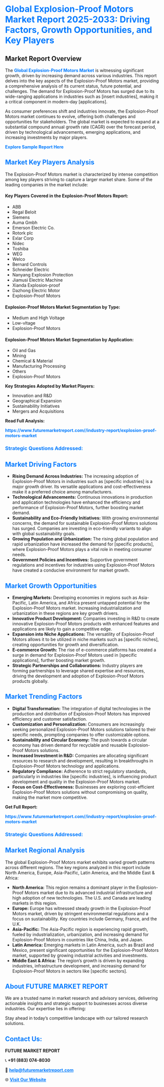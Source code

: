 <h1 style="color: #007BFF;">Global Explosion-Proof Motors Market Report 2025-2033: Driving Factors, Growth Opportunities, and Key Players</h1>

<section id="overview">
<h2>Market Report Overview</h2>
<p>The <a href="https://www.futuremarketreport.com//industry-report/explosion-proof-motors-market" style="color: #007BFF; text-decoration: none;"><strong>Global Explosion-Proof Motors Market</strong></a> is witnessing significant growth, driven by increasing demand across various industries. This report delves into the key aspects of the Explosion-Proof Motors market, providing a comprehensive analysis of its current status, future potential, and challenges. The demand for Explosion-Proof Motors has surged due to its wide-ranging applications in industries such as [insert industries], making it a critical component in modern-day [applications].</p>
<p>As consumer preferences shift and industries innovate, the Explosion-Proof Motors market continues to evolve, offering both challenges and opportunities for stakeholders. The global market is expected to expand at a substantial compound annual growth rate (CAGR) over the forecast period, driven by technological advancements, emerging applications, and increasing investments by major players.</p>
</section>

<section id="overview">
<p><a href="https://www.futuremarketreport.com//request-sample/reportId=50594" style="color: #007BFF; text-decoration: none;"><strong>Explore Sample Report Here</strong></a></p>
</section>

<section id="key-players">
<h2 style="color: #007BFF;">Market Key Players Analysis</h2>
<p>The Explosion-Proof Motors market is characterized by intense competition among key players striving to capture a larger market share. Some of the leading companies in the market include:</p>
<h4>Key Players Covered in the Explosion-Proof Motors Report:</h4>
<ul><li>ABB</li><li>Regal Beloit</li><li>Siemens</li><li>Auma Gmbh</li><li>Emerson Electric Co.</li><li>Rotork plc</li><li>Exlar Corp</li><li>Nidec</li><li>Toshiba</li><li>WEG</li><li>Welco</li><li>Bernard Controls</li><li>Schneider Electric</li><li>Nanyang Explosion Protection</li><li>Jiamusi Electric Machine</li><li>Xianda Explosion-proof</li><li>Dazhong Electric Motor</li><li>Explosion-Proof Motors</li></ul>
<h4>Explosion-Proof Motors Market Segmentation by Type:</h4>
<ul><li>Medium and High Voltage</li><li>Low-vltage</li><li>Explosion-Proof Motors</li></ul>

<h4>Explosion-Proof Motors Market Segmentation by Application:</h4>
<ul><li>Oil and Gas</li><li>Mining</li><li>Chemical &amp; Material</li><li>Manufacturing Processing</li><li>Others</li><li>Explosion-Proof Motors</li></ul>
<p><strong>Key Strategies Adopted by Market Players:</strong></p>
<ul>
<li>Innovation and R&D</li>
<li>Geographical Expansion</li>
<li>Sustainability Initiatives</li>
<li>Mergers and Acquisitions</li>
</ul>
</section>

<section>
<p><strong>Read Full Analysis: </strong></p><a href="https://www.futuremarketreport.com//industry-report/explosion-proof-motors-market" style="color: #007BFF; text-decoration: none;"><strong>https://www.futuremarketreport.com//industry-report/explosion-proof-motors-market</strong></a>
<h3 style="color: #007BFF;">Strategic Questions Addressed:</h3>
</section>

<section id="driving-factors">
<h2 style="color: #007BFF;">Market Driving Factors</h2>
<ul>
<li><strong>Rising Demand Across Industries:</strong> The increasing adoption of Explosion-Proof Motors in industries such as [specific industries] is a major growth driver. Its versatile applications and cost-effectiveness make it a preferred choice among manufacturers.</li>
<li><strong>Technological Advancements:</strong> Continuous innovations in production and application technologies have enhanced the efficiency and performance of Explosion-Proof Motors, further boosting market demand.</li>
<li><strong>Sustainability and Eco-Friendly Initiatives:</strong> With growing environmental concerns, the demand for sustainable Explosion-Proof Motors solutions has surged. Companies are investing in eco-friendly variants to align with global sustainability goals.</li>
<li><strong>Growing Population and Urbanization:</strong> The rising global population and rapid urbanization have increased the demand for [specific products], where Explosion-Proof Motors plays a vital role in meeting consumer needs.</li>
<li><strong>Government Policies and Incentives:</strong> Supportive government regulations and incentives for industries using Explosion-Proof Motors have created a conducive environment for market growth.</li>
</ul>
</section>

<section id="growth-opportunities">
<h2 style="color: #007BFF;">Market Growth Opportunities</h2>
<ul>
<li><strong>Emerging Markets:</strong> Developing economies in regions such as Asia-Pacific, Latin America, and Africa present untapped potential for the Explosion-Proof Motors market. Increasing industrialization and urbanization in these regions are key growth drivers.</li>
<li><strong>Innovative Product Development:</strong> Companies investing in R&D to create innovative Explosion-Proof Motors products with enhanced features and applications are likely to gain a competitive edge.</li>
<li><strong>Expansion into Niche Applications:</strong> The versatility of Explosion-Proof Motors allows it to be utilized in niche markets such as [specific niches], creating opportunities for growth and diversification.</li>
<li><strong>E-commerce Growth:</strong> The rise of e-commerce platforms has created a surge in demand for Explosion-Proof Motors used in [specific applications], further boosting market growth.</li>
<li><strong>Strategic Partnerships and Collaborations:</strong> Industry players are forming partnerships to leverage shared expertise and resources, driving the development and adoption of Explosion-Proof Motors products globally.</li>
</ul>
</section>

<section id="trending-factors">
<h2 style="color: #007BFF;">Market Trending Factors</h2>
<ul>
<li><strong>Digital Transformation:</strong> The integration of digital technologies in the production and distribution of Explosion-Proof Motors has improved efficiency and customer satisfaction.</li>
<li><strong>Customization and Personalization:</strong> Consumers are increasingly seeking personalized Explosion-Proof Motors solutions tailored to their specific needs, prompting companies to offer customizable options.</li>
<li><strong>Sustainability and Circular Economy:</strong> The push towards a circular economy has driven demand for recyclable and reusable Explosion-Proof Motors solutions.</li>
<li><strong>Increased Investment in R&D:</strong> Companies are allocating significant resources to research and development, resulting in breakthroughs in Explosion-Proof Motors technology and applications.</li>
<li><strong>Regulatory Compliance:</strong> Adherence to strict regulatory standards, particularly in industries like [specific industries], is influencing product development and quality in the Explosion-Proof Motors market.</li>
<li><strong>Focus on Cost-Effectiveness:</strong> Businesses are exploring cost-efficient Explosion-Proof Motors solutions without compromising on quality, making the market more competitive.</li>
</ul>
</section>

<section>
<p><strong>Get Full Report: </strong></p><a href="https://www.futuremarketreport.com//industry-report/explosion-proof-motors-market" style="color: #007BFF; text-decoration: none;"><strong>https://www.futuremarketreport.com//industry-report/explosion-proof-motors-market</strong></a>
<h3 style="color: #007BFF;">Strategic Questions Addressed:</h3>
</section>


<section id="regional-analysis">
<h2 style="color: #007BFF;">Market Regional Analysis</h2>
<p>The global Explosion-Proof Motors market exhibits varied growth patterns across different regions. The key regions analyzed in this report include North America, Europe, Asia-Pacific, Latin America, and the Middle East & Africa:</p>
<ul>
<li><strong>North America:</strong> This region remains a dominant player in the Explosion-Proof Motors market due to its advanced industrial infrastructure and high adoption of new technologies. The U.S. and Canada are leading markets in this region.</li>
<li><strong>Europe:</strong> Europe has witnessed steady growth in the Explosion-Proof Motors market, driven by stringent environmental regulations and a focus on sustainability. Key countries include Germany, France, and the U.K.</li>
<li><strong>Asia-Pacific:</strong> The Asia-Pacific region is experiencing rapid growth, fueled by industrialization, urbanization, and increasing demand for Explosion-Proof Motors in countries like China, India, and Japan.</li>
<li><strong>Latin America:</strong> Emerging markets in Latin America, such as Brazil and Mexico, present significant opportunities for the Explosion-Proof Motors market, supported by growing industrial activities and investments.</li>
<li><strong>Middle East & Africa:</strong> The region’s growth is driven by expanding industries, infrastructure development, and increasing demand for Explosion-Proof Motors in sectors like [specific sectors].</li>
</ul>
</section>

<footer>
<h2 style="color: #007BFF;">About FUTURE MARKET REPORT</h2>
<p>We are a trusted name in market research and advisory services, delivering actionable insights and strategic support to businesses across diverse industries. Our expertise lies in offering:</p>

<p>Stay ahead in today’s competitive landscape with our tailored research solutions.</p>

<h2 style="color: #007BFF;">Contact Us:</h2>
<p><strong>FUTURE MARKET REPORT</strong></p>
<p>📞 <strong>+91 (883) 074-8030</strong></p>
<p>📧 <strong><a href="mailto:help@futuremarketreport.com" style="color: #007BFF;">help@futuremarketreport.com</a></strong></p>
<p>🌐 <strong><a href="https://www.futuremarketreport.com/" style="color: #007BFF;">Visit Our Website</a></strong></p>
</footer>